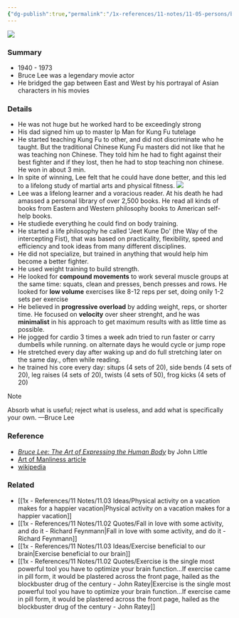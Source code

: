 ```yaml
---
{"dg-publish":true,"permalink":"/1x-references/11-notes/11-05-persons/bruce-lee/","title":"Bruce Lee","created":"2024-09-22T17:23:25.044+03:00","updated":"2024-09-23T07:56:25.945+03:00"}
---
```


![](https://proxy-prod.omnivore-image-cache.app/600x338,sPGDUH90L-Eh0x36NKqXyNzPdH5GJlW0xO-qxl9_qUGo/https://content.artofmanliness.com/uploads/2024/07/bruce-6.webp)

### Summary
- 1940 - 1973
- Bruce Lee was a legendary movie actor
- He bridged the gap between East and West by his portrayal of Asian characters in his movies

### Details
- He was not huge but he worked hard to be exceedingly strong
- His dad signed him up to master Ip Man for Kung Fu tutelage
- He started teaching Kung Fu to other, and did not discriminate who he taught. But the traditional Chinese Kung Fu masters did not like that he was teaching non Chinese. They told him he had to fight against their best fighter and if they lost, then he had to stop teaching non chinese. He won in about 3 min.
- In spite of winning, Lee felt that he could have done better, and this led to a lifelong study of martial arts and physical fitness.
![](https://proxy-prod.omnivore-image-cache.app/600x415,syi16EpX3_7Q6ffWfVpz3_uojYBBMvKOxj_At7PRf5HY/https://content.artofmanliness.com/uploads/2024/07/lee-think.jpg)
- Lee was a lifelong learner and a voracious reader. At his death he had amassed a personal library of over 2,500 books. He read all kinds of books from Eastern and Western philosophy books to American self-help books. 
- He studiede everything he could find on body training.
- He started a life philosophy he called 'Jeet Kune Do' (the Way of the intercepting Fist), that was based on practicality, flexibility, speed and efficiency and took ideas from many different disciplines.
- He did not specialize, but trained in anything that would help him become a better fighter.
- He used weight training to build strength.
- He looked for **compound movements** to work several muscle groups at the same time: squats, clean and presses, bench presses and rows. He looked for **low volume** exercises like 8-12 reps per set, doing onily 1-2 sets per exercise
- He believed in **progressive overload** by adding weight, reps, or shorter time. He focused on **velocity** over sheer strenght, and he was **minimalist** in his approach to get maximum results with as little time as possible.
- He jogged for cardio 3 times a week adn tried to run faster or carry dumbells while running. on alternate days he would cycle or jump rope
- He stretched every day after waking up and do full stretching later on the same day., often while reading.
- he trained his core every day: situps (4 sets of 20), side bends (4 sets of 20), leg raises (4 sets of 20), twists (4 sets of 50), frog kicks (4 sets of 20)

> [!NOTE]
> Absorb what is useful; reject what is useless, and add what is specifically your own.
>  —Bruce Lee


### Reference
-  _[Bruce Lee: The Art of Expressing the Human Body](https://amzn.to/3Wc8VRb)_ by John Little
- [Art of Manliness article](https://www.artofmanliness.com/health-fitness/fitness/bruce-lee-workout/)
- [wikipedia](https://en.wikipedia.org/wiki/Bruce_Lee)

### Related
- [[1x - References/11 Notes/11.03 Ideas/Physical activity on a vacation makes for a happier vacation\|Physical activity on a vacation makes for a happier vacation]]
- [[1x - References/11 Notes/11.02 Quotes/Fall in love with some activity, and do it - Richard Feynmann\|Fall in love with some activity, and do it - Richard Feynmann]]
- [[1x - References/11 Notes/11.03 Ideas/Exercise beneficial to our brain\|Exercise beneficial to our brain]]
- [[1x - References/11 Notes/11.02 Quotes/Exercise is the single most powerful tool you have to optimize your brain function...If exercise came in pill form, it would be plastered across the front page, hailed as the blockbuster drug of the century - John Ratey\|Exercise is the single most powerful tool you have to optimize your brain function...If exercise came in pill form, it would be plastered across the front page, hailed as the blockbuster drug of the century - John Ratey]]
